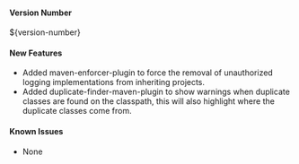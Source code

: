 #### Version Number
${version-number}

#### New Features
- Added maven-enforcer-plugin to force the removal of unauthorized logging implementations from inheriting projects.
- Added duplicate-finder-maven-plugin to show warnings when duplicate classes are found on the classpath, this will also highlight where the duplicate classes come from.

#### Known Issues
 - None
